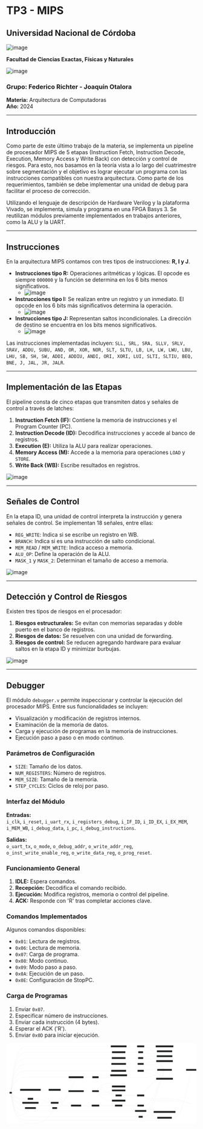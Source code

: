 # TP3 - MIPS

## Universidad Nacional de Córdoba
![image](https://github.com/user-attachments/assets/16ea052b-a425-4ebf-8b1b-adf87b052919)

**Facultad de Ciencias Exactas, Físicas y Naturales**

![image](https://github.com/user-attachments/assets/70ccfa04-87b9-4431-a122-28e955776985)

### Grupo: Federico Richter - Joaquín Otalora  
**Materia:** Arquitectura de Computadoras  
**Año:** 2024  

---

## Introducción

Como parte de este último trabajo de la materia, se implementa un pipeline de procesador MIPS de 5 etapas (Instruction Fetch, Instruction Decode, Execution, Memory Access y Write Back) con detección y control de riesgos. Para esto, nos basamos en la teoría vista a lo largo del cuatrimestre sobre segmentación y el objetivo es lograr ejecutar un programa con las instrucciones compatibles con nuestra arquitectura. Como parte de los requerimientos, también se debe implementar una unidad de debug para facilitar el proceso de corrección.

Utilizando el lenguaje de descripción de Hardware Verilog y la plataforma Vivado, se implementa, simula y programa en una FPGA Basys 3. Se reutilizan módulos previamente implementados en trabajos anteriores, como la ALU y la UART.

---

## Instrucciones

En la arquitectura MIPS contamos con tres tipos de instrucciones: **R, I y J**.

- **Instrucciones tipo R:** Operaciones aritméticas y lógicas. El opcode es siempre `000000` y la función se determina en los 6 bits menos significativos.
  - ![image](https://github.com/user-attachments/assets/aabd4949-8c5f-4e58-b97c-545dd905f0b1)
- **Instrucciones tipo I:** Se realizan entre un registro y un inmediato. El opcode en los 6 bits más significativos determina la operación.
  - ![image](https://github.com/user-attachments/assets/04be5045-e039-4907-9d87-09ec0eacd498)
- **Instrucciones tipo J:** Representan saltos incondicionales. La dirección de destino se encuentra en los bits menos significativos.
  - ![image](https://github.com/user-attachments/assets/0360e80e-f955-4d6f-85a8-bd19861c93f1)

Las instrucciones implementadas incluyen: `SLL, SRL, SRA, SLLV, SRLV, SRAV, ADDU, SUBU, AND, OR, XOR, NOR, SLT, SLTU, LB, LH, LW, LWU, LBU, LHU, SB, SH, SW, ADDI, ADDIU, ANDI, ORI, XORI, LUI, SLTI, SLTIU, BEQ, BNE, J, JAL, JR, JALR`.

---

## Implementación de las Etapas

El pipeline consta de cinco etapas que transmiten datos y señales de control a través de latches:

1. **Instruction Fetch (IF):** Contiene la memoria de instrucciones y el Program Counter (PC).
2. **Instruction Decode (ID):** Decodifica instrucciones y accede al banco de registros.
3. **Execution (E):** Utiliza la ALU para realizar operaciones.
4. **Memory Access (M):** Accede a la memoria para operaciones `LOAD` y `STORE`.
5. **Write Back (WB):** Escribe resultados en registros.

![image](https://github.com/user-attachments/assets/333bbefa-7038-41ef-b8ac-b830b0333a5f)

---

## Señales de Control

En la etapa ID, una unidad de control interpreta la instrucción y genera señales de control. Se implementan 18 señales, entre ellas:

- `REG_WRITE`: Indica si se escribe un registro en WB.
- `BRANCH`: Indica si es una instrucción de salto condicional.
- `MEM_READ` / `MEM_WRITE`: Indica acceso a memoria.
- `ALU_OP`: Define la operación de la ALU.
- `MASK_1` y `MASK_2`: Determinan el tamaño de acceso a memoria.

![image](https://github.com/user-attachments/assets/22d7b670-26a7-47dc-ab54-e3ab199917d2)

---

## Detección y Control de Riesgos

Existen tres tipos de riesgos en el procesador:

1. **Riesgos estructurales:** Se evitan con memorias separadas y doble puerto en el banco de registros.
2. **Riesgos de datos:** Se resuelven con una unidad de forwarding.
3. **Riesgos de control:** Se reducen agregando hardware para evaluar saltos en la etapa ID y minimizar burbujas.

![image](https://github.com/user-attachments/assets/5786c313-137d-449a-8798-feaee2ad3006)

---

## Debugger

El módulo `debugger.v` permite inspeccionar y controlar la ejecución del procesador MIPS. Entre sus funcionalidades se incluyen:

- Visualización y modificación de registros internos.
- Examinación de la memoria de datos.
- Carga y ejecución de programas en la memoria de instrucciones.
- Ejecución paso a paso o en modo continuo.

### Parámetros de Configuración

- `SIZE`: Tamaño de los datos.
- `NUM_REGISTERS`: Número de registros.
- `MEM_SIZE`: Tamaño de la memoria.
- `STEP_CYCLES`: Ciclos de reloj por paso.

### Interfaz del Módulo

**Entradas:**  
`i_clk`, `i_reset`, `i_uart_rx`, `i_registers_debug`, `i_IF_ID`, `i_ID_EX`, `i_EX_MEM`, `i_MEM_WB`, `i_debug_data`, `i_pc`, `i_debug_instructions`.

**Salidas:**  
`o_uart_tx`, `o_mode`, `o_debug_addr`, `o_write_addr_reg`, `o_inst_write_enable_reg`, `o_write_data_reg`, `o_prog_reset`.

### Funcionamiento General

1. **IDLE:** Espera comandos.
2. **Recepción:** Decodifica el comando recibido.
3. **Ejecución:** Modifica registros, memoria o control del pipeline.
4. **ACK:** Responde con 'R' tras completar acciones clave.

### Comandos Implementados

Algunos comandos disponibles:

- `0x01`: Lectura de registros.
- `0x06`: Lectura de memoria.
- `0x07`: Carga de programa.
- `0x08`: Modo continuo.
- `0x09`: Modo paso a paso.
- `0x0A`: Ejecución de un paso.
- `0x0E`: Configuración de StopPC.

### Carga de Programas

1. Enviar `0x07`.
2. Especificar número de instrucciones.
3. Enviar cada instrucción (4 bytes).
4. Esperar el ACK ('R').
5. Enviar `0x0D` para iniciar ejecución.

![Diagrama de Estados del Depurador](scripts/Debugger_State_Diagram.svg)

